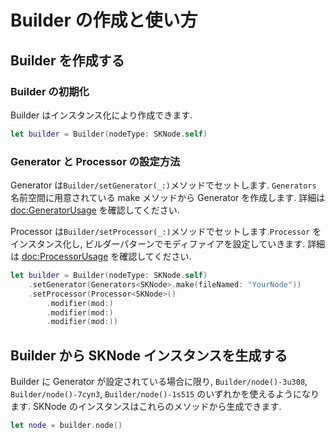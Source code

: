 # Builder の作成と使い方

## Builder を作成する

### Builder の初期化

Builder はインスタンス化により作成できます.

```swift
let builder = Builder(nodeType: SKNode.self)
```

### Generator と Processor の設定方法

Generator は``Builder/setGenerator(_:)``メソッドでセットします. ``Generators`` 名前空間に用意されている make メソッドから Generator を作成します. 詳細は <doc:GeneratorUsage> を確認してください.

Processor は``Builder/setProcessor(_:)``メソッドでセットします.``Processor`` をインスタンス化し, ビルダーパターンでモディファイアを設定していきます. 詳細は <doc:ProcessorUsage> を確認してください.

```swift
let builder = Builder(nodeType: SKNode.self)
    .setGenerator(Generators<SKNode>.make(fileNamed: "YourNode"))
    .setProcessor(Processor<SKNode>()
        .modifier(mod:)
        .modifier(mod:)
        .modifier(mod:))
```

## Builder から SKNode インスタンスを生成する

Builder に Generator が設定されている場合に限り, ``Builder/node()-3u308``, ``Builder/node()-7cyn3``, ``Builder/node()-1s515`` のいずれかを使えるようになります. SKNode のインスタンスはこれらのメソッドから生成できます.

```swift
let node = builder.node()
```
